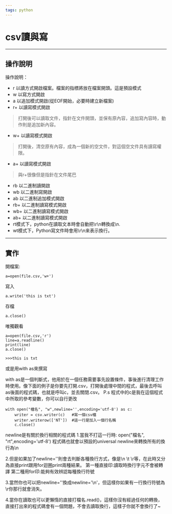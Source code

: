 ```yaml
---
tags: python
---
```

# csv讀與寫
---
## 操作說明
操作說明：
- r   以讀方式開啟檔案。檔案的指標將放在檔案開頭。這是預設模式
- w   以寫方式開啟
- a   以追加模式開啟(從EOF開始，必要時建立新檔案)
- r+  以讀寫模式開啟
>打開後可以讀取文件，指針在文件開頭，並保有原內容，追加寫內容時，動作則是追加新內容。
- w+  以讀寫模式開啟
>打開後，清空原有內容，成為一個新的空文件，對這個空文件具有讀寫權限。
- a+  以讀寫模式開啟
>與r+很像但是指針在文件尾巴
- rb  以二進制讀開啟
- wb  以二進制寫開啟
- ab  以二進制追加模式開啟
- rb+ 以二進制讀寫模式開啟
- wb+ 以二進制讀寫模式開啟
- ab+ 以二進制讀寫模式開啟
- rt模式下，python在讀取文本時會自動把\r\n轉換成\n.
- wt模式下，Python寫文件時會用\r\n来表示換行。


---
## 實作
開檔案:
```python=
a=open(file.csv,'w+')
```
寫入
```python=
a.write('this is txt')
```
存檔
```python=
a.close()
```
唯獨觀看
```python=
a=open(file.csv,'r')
line=a.readline()
print(line)  
a.close()

>>>this is txt
```
或是用with as來撰寫

with as是一個判斷式，他用於在一個任務需要事先設置條件，事後進行清理工作時使用。像下面的例子是你要先打開.csv，打開後處理中間的程式，最後去呼叫as後面的程式碼，也就是呼叫c，並去關閉.csv。
P.s 程式中的c是我在這個程式中所取的參考變數，你可以自行更改

```python=
with open("檔名", "w",newline='',encoding='utf-8') as c: 
    writer = csv.writer(c)   #寫一個csv檔
    writer.writerow(['NT'])  #這一行是加入一個行名稱
    c.close()
```
newline是有關於換行相關的程式碼
1.當我不打這一行時:
open("檔名", "rt",encoding='utf-8')
程式碼也就會以預設的universal newline來轉換所有的換行為\n

2.但是如果加了newline=''則會去判斷各種換行方式，像是\n \t \r等，在此時又分為直接print跟用for迴圈print兩種結果。
    第一種直接印:讀取時換行字元不會被轉譯
    第二種用for印:能夠有效辨認每種換行符號
    
3.當然你也可以把newline=''換成newline='\n'，但這樣你如果有一行換行符號為\r你那行就會消失。

4.當你在讀取也可以更懶惰的直接打檔名.read()，這樣你沒有經過任何的轉換，直接打出來的程式碼會有一個問題，不會去讀取換行，這樣子你就不會換行了~

